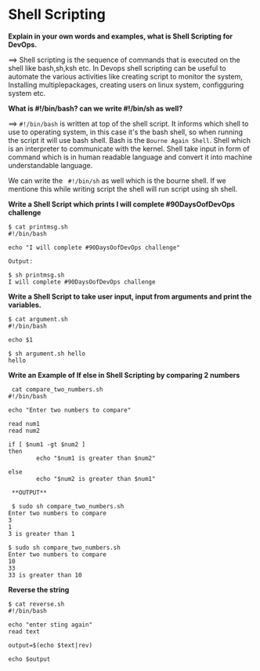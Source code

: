 # Shell Scripting

**Explain in your own words and examples, what is Shell Scripting for DevOps.**

==> Shell scripting is the sequence of commands that is executed on the shell like bash,sh,ksh etc. 
In Devops shell scripting can be useful to automate the various activities like creating script to monitor the system, Installing multiplepackages, creating users on linux system, configguring system etc.

**What is #!/bin/bash? can we write #!/bin/sh as well?**

==> `#!/bin/bash` is written at top of the shell script. It informs which shell to use to operating system, in this case it's the bash shell, so when running the script it will use bash shell. Bash is the `Bourne Again Shell`.  Shell which is an interpreter to communicate with the kernel. Shell take input in form of command which is in human readable language and convert it into machine understandable language.

We can write the ` #!/bin/sh` as well which is the bourne shell. If we mentione this while writing script the shell will run script using sh shell.

**Write a Shell Script which prints I will complete #90DaysOofDevOps challenge**

```
$ cat printmsg.sh 
#!/bin/bash

echo "I will complete #90DaysOofDevOps challenge"

Output:

$ sh printmsg.sh 
I will complete #90DaysOofDevOps challenge
```

**Write a Shell Script to take user input, input from arguments and print the variables.**

```
$ cat argument.sh 
#!/bin/bash

echo $1

$ sh argument.sh hello
hello
```

**Write an Example of If else in Shell Scripting by comparing 2 numbers**

```
 cat compare_two_numbers.sh 
#!/bin/bash 

echo "Enter two numbers to compare"

read num1
read num2

if [ $num1 -gt $num2 ]
then    
        echo "$num1 is greater than $num2"
        
else    
        echo "$num2 is greater than $num1"
        
 **OUTPUT**
 
 $ sudo sh compare_two_numbers.sh 
Enter two numbers to compare
3
1
3 is greater than 1

$ sudo sh compare_two_numbers.sh 
Enter two numbers to compare
10
33
33 is greater than 10
```
**Reverse the string**
```
$ cat reverse.sh 
#!/bin/bash

echo "enter sting again"
read text

output=$(echo $text|rev)

echo $output
```
